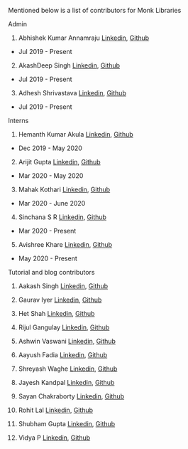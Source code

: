 Mentioned below is a list of contributors for Monk Libraries

Admin
1) Abhishek Kumar Annamraju [Linkedin](https://www.linkedin.com/in/abhishek-kumar-annamraju/), [Github](https://github.com/abhi-kumar) 
  - Jul 2019 - Present

2) AkashDeep Singh [Linkedin](https://www.linkedin.com/in/akashdeepsingh01/), [Github](https://github.com/li8bot) 
  - Jul 2019 - Present
  
3) Adhesh Shrivastava [Linkedin](https://www.linkedin.com/in/adheshshrivastava3/), [Github]()
  - Jul 2019 - Present


Interns 
1) Hemanth Kumar Akula [Linkedin](https://www.linkedin.com/in/akula-hemanth-kumar-8b2877135/), [Github](https://github.com/THEFASHIONGEEK) 
  - Dec 2019 - May 2020
  
2) Arijit Gupta [Linkedin](https://www.linkedin.com/in/arijitgupta42/), [Github](https://github.com/arijitgupta42) 
  - Mar 2020 - May 2020
  
3) Mahak Kothari [Linkedin](https://www.linkedin.com/in/mahak-kothari-001982167/), [Github]() 
  - Mar 2020 - June 2020
  
4) Sinchana S R [Linkedin](https://www.linkedin.com/in/sinchana-s-r-469313132/ ), [Github](https://github.com/sinchubhat) 
  - Mar 2020 - Present

5) Avishree Khare [Linkedin](https://www.linkedin.com/in/avishreekh/), [Github](https://github.com/avishreekh) 
  - May 2020 - Present


Tutorial and blog contributors
1) Aakash Singh [Linkedin](https://www.linkedin.com/in/singh-aakash/), [Github](https://github.com/Aakash1822) 

2) Gaurav Iyer [Linkedin]( https://www.linkedin.com/in/gaurav-iyer-33b29b162/), [Github]() 

3) Het Shah [Linkedin](https://www.linkedin.com/in/het-shah163/), [Github](https://github.com/Het-Shah) 

4) Rijul Gangulay [Linkedin](https://www.linkedin.com/in/rijul-ganguly-22629b162/), [Github]() 

5) Ashwin Vaswani [Linkedin](https://www.linkedin.com/in/ashwin-vaswani-3314aa169/), [Github](https://github.com/ashwinvaswani) 

6) Aayush Fadia [Linkedin](https://www.linkedin.com/in/aayush-fadia-700b27190/), [Github](https://github.com/aayush-fadia) 

7) Shreyash Waghe [Linkedin](https://www.linkedin.com/in/shreyash-waghe-49537b191/), [Github](https://github.com/Shreyashwaghe) 

8) Jayesh Kandpal [Linkedin](https://www.linkedin.com/in/jayesh-kandpal-355995186/), [Github](https://github.com/jayeshk7) 

9) Sayan Chakraborty [Linkedin](https://www.linkedin.com/in/sayanchakraborty581/), [Github](https://github.com/sayangoogle) 

10) Rohit Lal [Linkedin](https://www.linkedin.com/in/rohit-lal/), [Github](https://github.com/take2rohit) 

11) Shubham Gupta [Linkedin](https://www.linkedin.com/in/shubham-gupta-gim/), [Github]() 

12) Vidya P [Linkedin](https://www.linkedin.com/in/vidyapb/), [Github](https://github.com/vidyap-xgboost)
